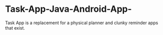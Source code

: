 # Task-App-Java-Android-App-
Task App is a replacement for a physical planner and clunky reminder apps that exist.
